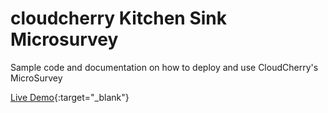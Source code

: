 # cloudcherry Kitchen Sink Microsurvey
Sample code and documentation on how to deploy and use CloudCherry's MicroSurvey

[Live Demo](https://getcloudcherry.github.io/cloudcherry-kitchensink-microsurvey/demo){:target="_blank"}
